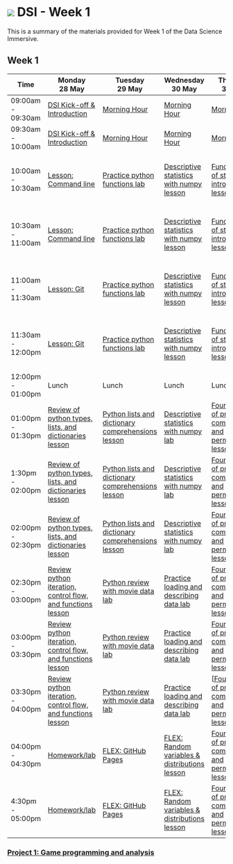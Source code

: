 # ![](https://ga-dash.s3.amazonaws.com/production/assets/logo-9f88ae6c9c3871690e33280fcf557f33.png) DSI - Week 1

This is a summary of the materials provided for Week 1 of the Data Science Immersive.

## Week 1



 Time | Monday <br> 28 May     | Tuesday   <br> 29 May      | Wednesday   <br> 30 May | Thursday <br> 31 May         | Friday  <br> 1 June 
------------ | --------------------------- | -------------------------------------- | -------------------------------- | ---------------------------------------- | -----------------------------------
09:00am - 09:30am       | [DSI Kick-off & Introduction][1-1.0]| [Morning Hour][1-2.0]| [Morning Hour][1-3.0]   | [Morning Hour][1-4.0] | [Morning Hour][1-2.0]|
09:30am - 10:00am   | [DSI Kick-off & Introduction][1-1.0]| [Morning Hour][1-2.0] | [Morning Hour][1-3.0]          | [Morning Hour][1-4.0]              | [Morning Hour][1-2.0]|
10:00am - 10:30am    | [Lesson: Command line][1-1.01]| [Practice python functions lab][1-2.01]| [Descriptive statistics with numpy lesson][1-3.01] | [Fundamentals of statistics introduction lesson][1-4.01]|[Introduction to the Central Limit Theorem lesson][1-4.03]|
10:30am - 11:00am     | [Lesson: Command line][1-1.01]  | [Practice python functions lab][1-2.01] | [Descriptive statistics with numpy lesson][1-3.01] | [Fundamentals of statistics introduction lesson][1-4.01] | [Introduction to the Central Limit Theorem lesson][1-4.03]|
11:00am - 11:30am     | [Lesson: Git][1-1.02] | [Practice python functions lab][1-2.01]      | [Descriptive statistics with numpy lesson][1-3.01]              | [Fundamentals of statistics introduction lesson][1-4.01]| [Introduction to the Central Limit Theorem lesson][1-4.03] |
11:30am - 12:00pm     | [Lesson: Git][1-1.02] | [Practice python functions lab][1-2.01]      | [Descriptive statistics with numpy lesson][1-3.01]| [Fundamentals of statistics introduction lesson][1-4.01]| [Introduction to the Central Limit Theorem lesson][1-4.03]|
12:00pm - 01:00pm     | Lunch  | Lunch | Lunch | Lunch | Lunch |
01:00pm - 01:30pm     | [Review of python types, lists, and dictionaries lesson][1-1.03] | [Python lists and dictionary comprehensions lesson][1-2.02]      | [Descriptive statistics with numpy lab][1-3.02]              | [Foundations of probability: combinations and permutations lesson][1-4.02]| [Introduction to Frequentism vs. Bayesianism][1-4.04]|
1:30pm - 02:00pm     | [Review of python types, lists, and dictionaries lesson][1-1.03]  | [Python lists and dictionary comprehensions lesson][1-2.02]      | [Descriptive statistics with numpy lab][1-3.02]              | [Foundations of probability: combinations and permutations lesson][1-4.02]| [Introduction to Frequentism vs. Bayesianism][1-4.04]|
02:00pm - 02:30pm     | [Review of python types, lists, and dictionaries lesson][1-1.03]  | [Python lists and dictionary comprehensions lesson][1-2.02]      | [Descriptive statistics with numpy lab][1-3.02]              | [Foundations of probability: combinations and permutations lesson][1-4.02]|[Introduction to Frequentism vs. Bayesianism][1-4.04]|
02:30pm - 03:00pm     | [Review python iteration, control flow, and functions lesson][1-1.04] | [Python review with movie data lab][1-2.03]      | [Practice loading and describing data lab][1-3.03]| [Foundations of probability: combinations and permutations lesson][1-4.02]| [Introduction to Frequentism vs. Bayesianism][1-4.04]|
03:00pm - 03:30pm     | [Review python iteration, control flow, and functions lesson][1-1.04] | [Python review with movie data lab][1-2.03]      | [Practice loading and describing data lab][1-3.03]              | [Foundations of probability: combinations and permutations lesson][1-4.02]|[Introduction to Frequentism vs. Bayesianism][1-4.04]|
03:30pm - 04:00pm     | [Review python iteration, control flow, and functions lesson][1-1.04] | [Python review with movie data lab][1-2.03]      | [Practice loading and describing data lab][1-3.03]              | [[Foundations of probability: combinations and permutations lesson][1-4.02]|[Introduction to Frequentism vs. Bayesianism][1-4.04]|[Introduction to Frequentism vs. Bayesianism][1-4.04]|
04:00pm - 04:30pm     | [Homework/lab][1-1.041] | [FLEX: GitHub Pages][1-2.04]      | [FLEX: Random variables & distributions lesson][1-3.04]              | [Foundations of probability: combinations and permutations lesson][1-4.02]|[Introduction to Frequentism vs. Bayesianism][1-4.04]|
4:30pm - 05:00pm     | [Homework/lab][1-1.041] | [FLEX: GitHub Pages][1-2.04]| [FLEX: Random variables & distributions lesson][1-3.04]              | [Foundations of probability: combinations and permutations lesson][1-4.02]|[Introduction to Frequentism vs. Bayesianism][1-4.04]|


### [ Project 1: Game programming and analysis](https://git.generalassemb.ly/dsi-sg-03/projects/tree/master/project-one)

[1-1.0]: week-01/1.0-intro
[1-1.01]: ../../../tree/master/week-01/lessons/tools-command_line-lesson-master
[1-1.02]: ../../../tree/master/week-01/lessons/tools-git_intro-lesson-master
[1-1.03]: ../../../tree/master/week-01/labs/python-types_lists_dicts-lab-master
[1-1.04]: ../../../tree/master/week-01/lessons/python-iteration_control_functions-lesson-master
[1-1.041]: ../../../tree/master/week-01/homework_lab
[1-2.0]: ../../../tree/master/week-01/2.0-exercise
[1-2.01]: ../../../tree/master/week-01/labs/python-functions-lab-master
[1-2.02]: ../../../tree/master/week-01/lessons/python-list_comprehensions-lesson-master
[1-2.03]: ../../../tree/master/week-01/labs/python-movies_data_structures-lab-master
[1-2.04]: ../../../tree/master/week-01/tools-github-pages-master
[1-3.0]: ../../../tree/master/week-01/3.0-exercise-master
[1-3.01]: ../../../tree/master/week-01/lessons/python-descriptive_statistics_numpy-lesson-master
[1-3.02]: ../../../tree/master/week-01/labs/python-descriptive_statistics_numpy-lab-master
[1-3.03]: ../../../tree/master/week-01/labs/statistics-describing_data-lab-master
[1-3.04]: ../../../tree/master/week-01/lessons/statistics-random_variables_distributions-lesson-master
[1-4.0]: ../../../tree/master/week-01/4.0-exercise-master
[1-4.01]: ../../../tree/master/week-01/lessons/statistics-fundamentals_intro-lesson-master
[1-4.02]: ../../../tree/master/week-01/lessons/probability-foundations_combinations_permutations-lesson-master
[1-4.03]: ../../../tree/master/week-01/lessons/statistics-central_limit_theorem-lesson-master
[1-4.04]: ../../../tree/master/week-01/lessons/statistics-frequentism_vs_bayesianism_intro-lesson-master
[1-5.0]: ../../../tree/master/week-01/
[1-5.01]: ../../../tree/master/week-01/
[1-5.02]: ../../../tree/master/week-01/
[1-5.03]: ../../../tree/master/week-01/
[1-5.04]: ../../../tree/master/week-01/
